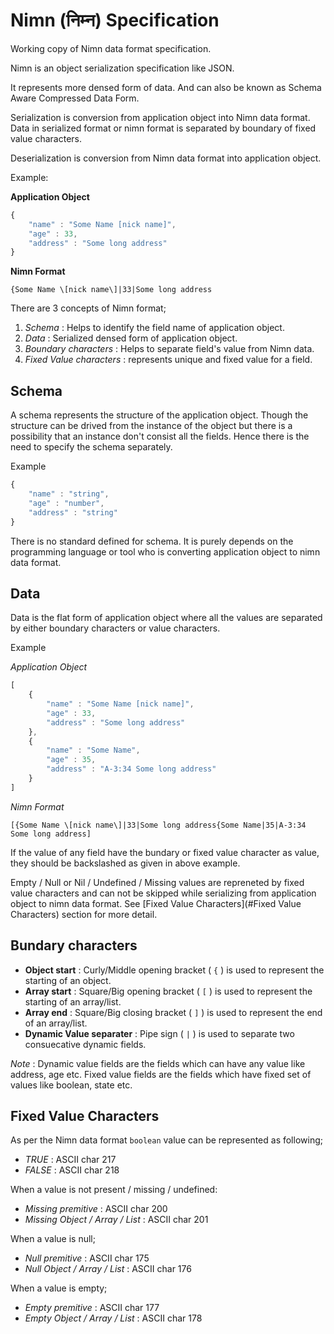 # Nimn (निम्न) Specification
Working copy of Nimn data format specification.

Nimn is an object serialization specification like JSON.

It represents more densed form of data. And can also be known as Schema Aware Compressed Data Form.

Serialization is conversion from application object into Nimn data format. Data in serialized format or nimn format is separated by boundary of fixed value characters.

Deserialization is conversion from Nimn data format into application object.

Example:

**Application Object**

```js
{
    "name" : "Some Name [nick name]",
    "age" : 33,
    "address" : "Some long address"
}
```

**Nimn Format**
```
{Some Name \[nick name\]|33|Some long address
```

There are 3 concepts of Nimn format;

1. *Schema*                       : Helps to identify the field name of application object.
2. *Data*                            : Serialized densed form of application object.
3. *Boundary characters*   : Helps to separate field's value from Nimn data.
4. *Fixed Value characters*          : represents unique and fixed value for a field.

## Schema

A schema represents the structure of the application object. Though the structure can be drived from the instance of the object but there is a possibility that an instance don't consist all the fields. Hence there is the need to specify the schema separately.

Example

```js
{
    "name" : "string",
    "age" : "number",
    "address" : "string"    
}
```

There is no standard defined for schema. It is purely depends on the programming language or tool who is converting application object to nimn data format.

## Data

Data is the flat form of application object where all the values are separated by either boundary characters or value characters.

Example

*Application Object*
```js
[
    {
        "name" : "Some Name [nick name]",
        "age" : 33,
        "address" : "Some long address"
    },
    {
        "name" : "Some Name",
        "age" : 35,
        "address" : "A-3:34 Some long address"
    }
]
```
*Nimn Format*
```
[{Some Name \[nick name\]|33|Some long address{Some Name|35|A-3:34 Some long address]
```

If the value of any field have the bundary or fixed value character as value, they should be backslashed as given in above example.

Empty / Null or Nil / Undefined / Missing values are repreneted by fixed value characters and can not be skipped while serializing from application object to nimn data format. See [Fixed Value Characters](#Fixed Value Characters) section for more detail.

## Bundary characters

* **Object start** : Curly/Middle opening bracket ( `{` ) is used to represent the starting of an object.
* **Array start**   : Square/Big opening bracket ( `[` ) is used to represent the starting of an array/list.
* **Array end**     : Square/Big closing bracket ( `]` ) is used to represent the end of an array/list.
* **Dynamic Value separater** : Pipe sign ( `|` ) is used to separate two consuecative dynamic fields.

*Note* :  Dynamic value fields are the fields which can have any value like address, age etc. Fixed value fields are the fields which have fixed set of values like boolean, state etc.

## Fixed Value Characters

As per the Nimn data format `boolean` value can be represented as following;

* *TRUE*  : ASCII char 217
* *FALSE* : ASCII char 218

When a value is not present / missing / undefined:

* *Missing premitive* : ASCII char 200
* *Missing Object / Array / List* : ASCII char 201

When a value is null;

* *Null premitive* : ASCII char 175
* *Null Object / Array / List* : ASCII char 176

When a value is empty;

* *Empty premitive* : ASCII char 177
* *Empty Object / Array / List* : ASCII char 178


